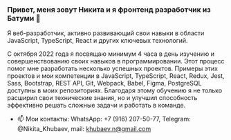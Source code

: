 ### Привет, меня зовут Никита и я фронтенд разработчик из Батуми 👋

Я веб-разработчик, активно развивающий свои навыки в области JavaScript, TypeScript, React и других ключевых технологий.

С октября 2022 года я посвящаю минимум 4 часа в день изучению и совершенствованию своих навыков в программировании. Этот процесс помог мне разработать несколько успешных проектов. Примеры этих проектов и мои компетенции в JavaScript, TypeScript, React, Redux, Jest, Sass, Bootstrap, REST API, Git, Webpack, Babel, Figma, PostgreSQL доступны в моих репозиториях. Благодаря этому обучению я не только расширил свои технические знания, но и улучшил способность эффективно решать сложные задачи и работать в команде.

- 📫 Мои контакты: WhatsApp: +7 (916) 207-50-77, Telegram: @Nikita_Khubaev, mail: khubaev.n@gmail.com

